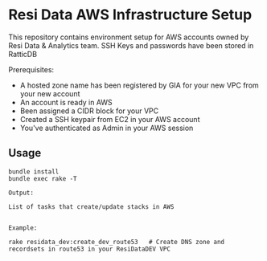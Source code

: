 # Resi Data AWS Infrastructure Setup

This repository contains environment setup for AWS accounts owned by Resi Data & Analytics team. SSH Keys and passwords have been stored in RatticDB


Prerequisites:
- A hosted zone name has been registered by GIA for your new VPC from your new account
- An account is ready in AWS
- Been assigned a CIDR block for your VPC
- Created a SSH keypair from EC2 in your AWS account
- You've authenticated as Admin in your AWS session


## Usage
```
bundle install
bundle exec rake -T

Output:

List of tasks that create/update stacks in AWS


Example:

rake residata_dev:create_dev_route53   # Create DNS zone and recordsets in route53 in your ResiDataDEV VPC

```

